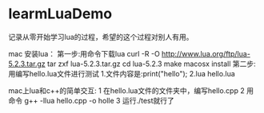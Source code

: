 learmLuaDemo
============

记录从零开始学习lua的过程，希望的这个过程对别人有用。

mac 安装lua：
  第一步:用命令下载lua
      curl -R -O http://www.lua.org/ftp/lua-5.2.3.tar.gz
      tar zxf lua-5.2.3.tar.gz
      cd lua-5.2.3
      make macosx install
  第二步:用编写hello.lua文件进行测试
        1.文件内容是:print("hello");
        2.lua hello.lua

mac上lua和c++的简单交互:
    1 在hello.lua文件的文件夹中，编写hello.cpp
    2 用命令 g++ -llua hello.cpp -o holle
    3 运行./test就行了
